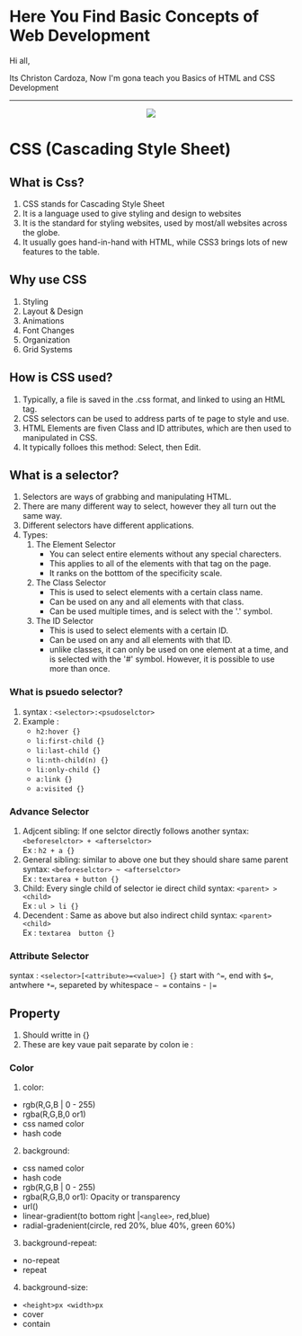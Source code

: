 # Here You Find Basic Concepts of Web Development
Hi all,

Its Christon Cardoza, Now I'm gona teach you Basics of HTML and CSS Development

* * *

<p align="center">
  <img src="https://encrypted-tbn0.gstatic.com/images?q=tbn:ANd9GcSnseJsow1HPz5SQI36lRNU0gqiY1sLlgkMSVsJB6Kv_5O0DNV5Iw&s"> 
</p>

# CSS (Cascading Style Sheet)

## What is Css?
 1. CSS stands for Cascading Style Sheet
 2. It is a  language used to give styling and design to websites
 3. It is the standard for styling websites, used by most/all websites across the globe.
 4. It usually goes hand-in-hand with HTML, while CSS3 brings lots of new features to the table.

## Why use CSS
 1. Styling
 2. Layout & Design
 3. Animations
 4. Font Changes
 5. Organization
 6. Grid Systems

## How is CSS used?
 1. Typically, a file is saved in the .css format, and linked to using an HtML tag.
 2. CSS selectors can be used to address parts of te page to style and use.
 3. HTML Elements are fiven Class and ID attributes, which are then used to manipulated in CSS.
 4. It typically folloes this method: Select, then Edit.

## What is a selector?
 1. Selectors are ways of grabbing and manipulating HTML.
 2. There are many different way to select, however they all turn out the same way.
 3. Different selectors have different applications.
 4. Types: 
      1. The Element Selector
           * You can select entire elements without any special charecters.
           * This applies to all of the elements with that tag on the page.
           * It ranks on the botttom of the specificity scale.
      2. The Class Selector
           * This is used to select elements with a certain class name.
           * Can be used on any and all elements with that class.
           * Can be used multiple times, and is select with the '.' symbol. 
      3. The ID Selector
           * This is used to select elements with a certain ID. 
           * Can be used on any and all elements with that ID.
           * unlike classes, it can only be used on one element at a time, and is selected with the  '#' symbol. However, it is possible to use more than once.

### What is psuedo selector?
 1. syntax :
    `<selector>:<psudoselctor>`
 2. Example :
    * `h2:hover {}`  
    * `li:first-child {}`
    * `li:last-child {}`
    * `li:nth-child(n) {}`
    * `li:only-child {}`
    * `a:link {}`
    * `a:visited {}`

### Advance Selector
 1. Adjcent sibling: If one selctor directly follows another
   syntax: `<beforeselctor> + <afterselctor>`   
   Ex : `h2 + a {}`
 2. General sibling: similar to above one but they should share same  parent
   syntax: `<beforeselctor> ~ <afterselctor>`   
   Ex : `textarea + button {}`
 3. Child: Every single child of selector ie direct child
   syntax: `<parent> > <child>`   
   Ex : `ul > li {}`
 4. Decendent : Same as above but also indirect child
   syntax: `<parent>  <child>`   
   Ex : `textarea  button {}`

### Attribute Selector
  syntax :
    `<selector>[<attribute>=<value>] {}` start with `^=`, end with `$=`, antwhere `*=`, separeted by whitespace `~ =` contains - `|=`

## Property
 1. Should writte in {}
 2. These are key vaue pait separate by colon ie :

### Color 
 1. color: 
   * rgb(R,G,B | 0 - 255)
   * rgba(R,G,B,0 or1)
   * css named color
   * hash code
 2. background:
   * css named color
   * hash code 
   * rgb(R,G,B | 0 - 255)
   * rgba(R,G,B,0 or1): Opacity or transparency
   * url()
   * linear-gradient(to bottom right |`<anglee>`, red,blue)
   * radial-gradenient(circle, red 20%, blue 40%, green 60%)
 3. background-repeat: 
   * no-repeat 
   * repeat
 4. background-size:
   * `<height>px <width>px`
   * cover
   * contain